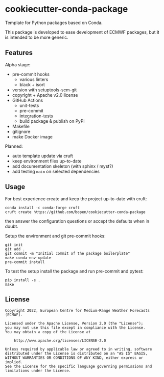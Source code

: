 # cookiecutter-conda-package

Template for Python packages based on Conda.

This package is developed to ease development of ECMWF packages, but it is intended to
be more generic.

## Features

Alpha stage:

- pre-commit hooks
  - various linters
  - black + isort
- version with setuptools-scm-git
- copyright + Apache v2.0 license
- GitHub Actions
  - unit-tests
  - pre-commit
  - integration-tests
  - build package & publish on PyPI
- Makefile
- gitignore
- make Docker image

Planned:

- auto template update via cruft
- keep environment files up-to-date
- add documentation skeleton (with sphinx / myst?)
- add testing `main` on selected dependencies

## Usage

For best experience create and keep the project up-to-date with cruft:

```
conda install -c conda-forge cruft
cruft create https://github.com/bopen/cookiecutter-conda-package
```

then answer the configuration questions or accept the defaults when in doubt.

Setup the environment and git pre-commit hooks:

```
git init
git add .
git commit -m "Initial commit of the package boilerplate"
make conda-env-update
pre-commit install
```

To test the setup install the package and run pre-commit and pytest:

```
pip install -e .
make
```

## License

```
Copyright 2022, European Centre for Medium-Range Weather Forecasts (ECMWF).

Licensed under the Apache License, Version 2.0 (the "License");
you may not use this file except in compliance with the License.
You may obtain a copy of the License at

    http://www.apache.org/licenses/LICENSE-2.0

Unless required by applicable law or agreed to in writing, software
distributed under the License is distributed on an "AS IS" BASIS,
WITHOUT WARRANTIES OR CONDITIONS OF ANY KIND, either express or implied.
See the License for the specific language governing permissions and
limitations under the License.
```
